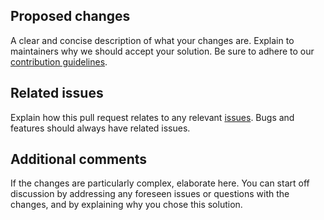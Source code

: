 ## Proposed changes

A clear and concise description of what your changes are. Explain to
maintainers why we should accept your solution. Be sure to adhere to our
[contribution guidelines](https://github.com/LastTalon/generator-roblox/blob/main/CONTRIBUTING.md).

## Related issues

Explain how this pull request relates to any relevant
[issues](https://github.com/LastTalon/generator-roblox/issues). Bugs and
features should always have related issues.

## Additional comments

If the changes are particularly complex, elaborate here. You can start off
discussion by addressing any foreseen issues or questions with the changes,
and by explaining why you chose this solution.
